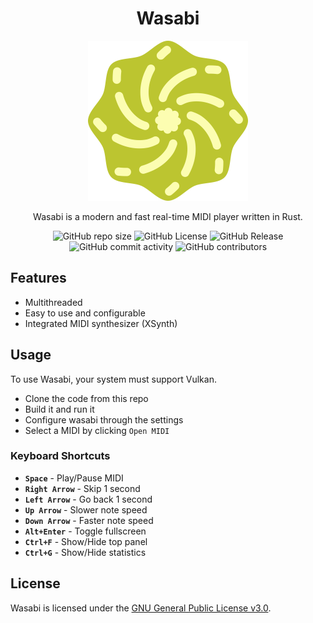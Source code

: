 <h1 align="center">Wasabi</h1>
<p align="center"><img src="/assets/logo.svg" width="256"/></p>
<p align="center">Wasabi is a modern and fast real-time MIDI player written in Rust.</p>
<p align="center">
<img alt="GitHub repo size" src="https://img.shields.io/github/repo-size/BlackMIDIDevs/wasabi">
<img alt="GitHub License" src="https://img.shields.io/github/license/BlackMIDIDevs/wasabi">
<img alt="GitHub Release" src="https://img.shields.io/github/v/release/BlackMIDIDevs/wasabi">
<img alt="GitHub commit activity" src="https://img.shields.io/github/commit-activity/w/BlackMIDIDevs/wasabi">
<img alt="GitHub contributors" src="https://img.shields.io/github/contributors/BlackMIDIDevs/wasabi">
</p>

## Features

- Multithreaded
- Easy to use and configurable
- Integrated MIDI synthesizer (XSynth)

## Usage

To use Wasabi, your system must support Vulkan.

- Clone the code from this repo
- Build it and run it
- Configure wasabi through the settings
- Select a MIDI by clicking `Open MIDI`

### Keyboard Shortcuts

- **`Space`** - Play/Pause MIDI
- **`Right Arrow`** - Skip 1 second
- **`Left Arrow`** - Go back 1 second
- **`Up Arrow`** - Slower note speed
- **`Down Arrow`** - Faster note speed
- **`Alt+Enter`** - Toggle fullscreen
- **`Ctrl+F`** - Show/Hide top panel
- **`Ctrl+G`** - Show/Hide statistics

## License
Wasabi is licensed under the [GNU General Public License v3.0](https://www.gnu.org/licenses/gpl-3.0.en.html#license-text).
